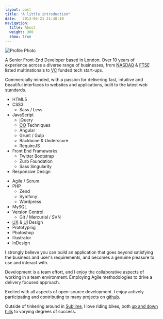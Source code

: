 ```yaml
---
layout: post
title: "A little introduction"
date:   2013-06-21 21:40:10
navigation:
  title: About
  weight: 300
  show: true
---
```



<div class="about__intro">
    <img src="/img/about/avatar-snow-bw.jpg" class="about__photo round animated fadeInUp" title="Snowman buddy" alt="Profile Photo">
    <p>A Senior Front-End Developer based in London. Over 10 years of experience across a diverse range of businesses, from <abbr title="National Association of Securities Dealer Automated Quotation system">NASDAQ</abbr> &amp; <abbr title="Financial Times Stock Exchange">FTSE</abbr> listed multinationals to <abbr title="Venture Capital">VC</abbr> funded tech start-ups.</p>
    <p>Commercially minded, with a passion for delivering fast, intuitive and beautiful interfaces to websites and applications, built to the latest web standards. </p>
</div>

<div class="highlight">
    <div class="skills">
        <ul class="skills__set">
            <li>HTML5</li>
            <li>CSS3
                <ul>
                    <li>Sass / Less</li>
                </ul>
            </li>
            <li>JavaScript
                <ul>
                    <li>jQuery</li>
                    <li><abbr title="Object-Oriented">OO</abbr> Techniques</li>
                    <li>Angular</li>
                    <li>Grunt / Gulp</li>
                    <li>Backbone &amp; Underscore</li>
                    <li>RequireJS</li>
                </ul>
            </li>
            <li>Front End Frameworks
                <ul>
                    <li>Twitter Bootstrap</li>
                    <li>Zurb Foundation</li>
                    <li>Sass Singularity</li>
                </ul>
            </li>
            <li>Responsive Design</li>
        </ul>
    </div>
    <div class="skills">
        <ul class="skills__set">
            <li>Agile / Scrum</li>
            <li>PHP
                <ul>
                    <li>Zend</li>
                    <li>Symfony</li>
                    <li>Wordpress</li>
                </ul>
            </li>
            <li>MySQL</li>
            <li>Version Control
                <ul>
                    <li>Git / Mercurial / SVN</li>
                </ul>
            </li>
            <li><abbr title="User-Experience">UX</abbr> &amp; <abbr title="User-Interface">UI</abbr> Design</li>
            <li>Prototyping</li>
            <li>Photoshop</li>
            <li>Illustrator</li>
            <li>InDesign</li>
        </ul>
    </div>
</div>

I strongly believe you can build an application that goes beyond satisfying the business and user's requirements, and becomes a genuine pleasure to use and interact with.

Development is a team effort, and I enjoy the collaborative aspects of working in a team environment.  Employing Agile methodologies to drive a delivery focused approach.

Excited with all aspects of open-source development. I enjoy actively participating and contributing to many projects on [github][github].

Outside of tinkering around in [Sublime][sublime], I love riding bikes, both [up and down hills][strava] to varying degrees of success.

[github]: http://www.github.com/oller
[sublime]: http://www.sublimetext.com
[strava]: http://app.strava.com/athletes/707623
